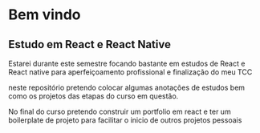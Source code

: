 # Bem vindo
## Estudo em React e React Native

Estarei durante este semestre focando bastante em estudos de React e React native para aperfeiçoamento profissional e finalização do meu TCC

neste repositório pretendo colocar algumas anotações de estudos bem como os projetos das etapas do curso em questão.

No final do curso pretendo construir um portfolio em react e ter um boilerplate de projeto para facilitar o inicio de outros projetos pessoais
